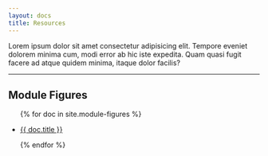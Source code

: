 ```yaml
---
layout: docs
title: Resources
---
```

				
Lorem ipsum dolor sit amet consectetur adipisicing elit. Tempore eveniet dolorem minima cum, modi error ab hic iste expedita. Quam quasi fugit facere ad atque quidem minima, itaque dolor facilis?

<hr class="margin-y-4" />

## Module Figures

<ul class="grid gap-4 margin-y-4">

{% for doc in site.module-figures %}

<li>
    <a
        href="{{ site.url }}/module-figures/{{doc.slug}}"
        {% if page.url contains doc.slug %}
        aria-current="page"
        {% else %}
        class="text-color-link"
        {% endif %}
    >
        {{ doc.title }}
    </a>
</li>

{% endfor %}

</ul>